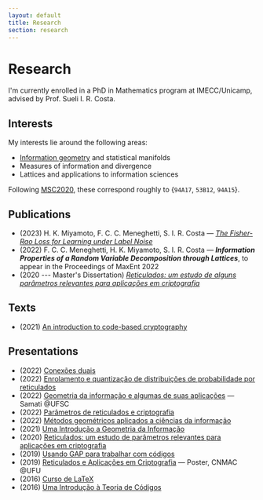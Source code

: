 ```yaml
---
layout: default
title: Research
section: research
---
```


# Research

I'm currently enrolled in a PhD in Mathematics program at IMECC/Unicamp, advised by Prof. Sueli I. R. Costa.

## Interests

My interests lie around the following areas:

- [Information geometry](/information-geometry) and statistical manifolds
- Measures of information and divergence
- Lattices and applications to information sciences

Following [MSC2020](https://mathscinet.ams.org/mathscinet/msc/msc2020.html), these correspond roughly to {`94A17`, `53B12`, `94A15`}.

## Publications

- (2023) H. K. Miyamoto, F. C. C. Meneghetti, S. I. R. Costa — *[The Fisher-Rao Loss for Learning under Label Noise](https://arxiv.org/abs/2210.16401)*
- (2022) F. C. C. Meneghetti, H. K. Miyamoto, S. I. R. Costa — ***Information Properties of a Random Variable Decomposition through Lattices***, to appear in the Proceedings of MaxEnt 2022
- (2020 --- Master's Dissertation) *[Reticulados: um estudo de alguns parâmetros relevantes para aplicações em criptografia](docs/dissertacao.pdf)*

## Texts

- (2021) [An introduction to code-based cryptography](docs/code-based-cripto.pdf)

## Presentations

- (2022) [Conexões duais](docs/conexoes-duais-2022.pdf)
- (2022) [Enrolamento e quantização de distribuições de probabilidade por reticulados](docs/enrolamento-quantizacao-2022.pdf)
- (2022) [Geometria da informação e algumas de suas aplicações](docs/geoinfo-ufsc-2022.pdf) — Samati @UFSC
- (2022) [Parâmetros de reticulados e criptografia](docs/crypto-lattice-2022.pdf)
- (2022) [Métodos geométricos aplicados a ciências da informação](docs/quali-doutorado.pdf)
- (2021) [Uma Introdução a Geometria da Informação](docs/info-geometry2021.pdf)
- (2020) [Reticulados: um estudo de parâmetros relevantes para aplicações em criptografia](docs/defesa-mestrado.pdf)
- (2019) [Usando GAP para trabalhar com códigos](docs/gap-2019.pdf)
- (2019) [Reticulados e Aplicações em Criptografia](docs/cnmac-2019-poster.pdf) — Poster, CNMAC @UFU
- (2016) [Curso de LaTeX](/curso-LaTeX-camecc)
- (2016) [Uma Introdução à Teoria de Códigos](docs/divulgamat2016.pdf)
